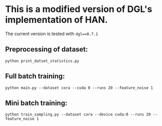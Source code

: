 # This is a modified version of DGL's implementation of HAN.

The current version is tested with `dgl==0.7.1` 


## Preprocessing of dataset:
```
python print_datset_statistics.py
```

## Full batch training:
```
python main.py --dataset cora --cuda 0 --runs 20 --feature_noise 1
```

## Mini batch training:
```
python train_sampling.py --dataset cora --device cuda:0 --runs 20 --feature_noise 1
```
